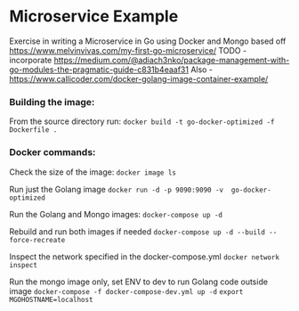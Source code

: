 # Microservice Example
Exercise in writing a Microservice in Go using Docker and Mongo
based off https://www.melvinvivas.com/my-first-go-microservice/
TODO - incorporate https://medium.com/@adiach3nko/package-management-with-go-modules-the-pragmatic-guide-c831b4eaaf31
Also - https://www.callicoder.com/docker-golang-image-container-example/

### Building the image:

From the source directory run:
`docker build -t go-docker-optimized -f Dockerfile .`

### Docker commands:
Check the size of the image:
`docker image ls`

Run just the Golang image
`docker run -d -p 9090:9090 -v  go-docker-optimized`

Run the Golang and Mongo images:
`docker-compose up -d`

Rebuild and run both images if needed
`docker-compose up -d --build --force-recreate`

Inspect the network specified in the docker-compose.yml
`docker network inspect`

Run the mongo image only, set ENV to dev to run Golang code outside image
`docker-compose -f docker-compose-dev.yml up -d`
`export MGOHOSTNAME=localhost`




